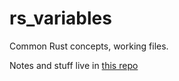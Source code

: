 # rs_variables

Common Rust concepts, working files.

Notes and stuff live in [this repo](https://github.com/justisGipson/rust_concepts)
